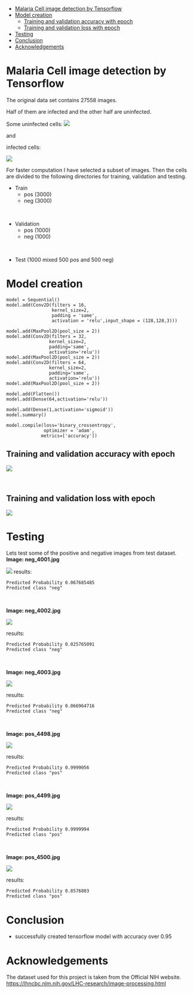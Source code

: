 - [Malaria Cell image detection by Tensorflow](#malaria-cell-image-detection-by-tensorflow)
- [Model creation](#model-creation)
  - [Training and validation accuracy with epoch](#training-and-validation-accuracy-with-epoch)
  - [Training and validation loss with epoch](#training-and-validation-loss-with-epoch)
- [Testing](#testing)
- [Conclusion](#conclusion)
- [Acknowledgements](#acknowledgements)


# Malaria Cell image detection by Tensorflow

The original data set contains 27558 images. 

Half of them are infected and the other half are uninfected.

Some uninfected cells:
![](images/neg_cells.png)

and 

infected cells:

![](images/pos_cells.png)

For faster computation I have selected a subset of images.
Then the cells are divided to the following directories for training, validation and testing.

- Train
  - pos (3000)
  - neg (3000)  
<br>

- Validation
  - pos (1000)
  - neg (1000)

<br> 

- Test (1000 mixed 500 pos and 500 neg)


# Model creation
```
model = Sequential()
model.add(Conv2D(filters = 16, 
                 kernel_size=2,
                 padding = 'same',
                 activation = 'relu',input_shape = (128,128,3)))

model.add(MaxPool2D(pool_size = 2))
model.add(Conv2D(filters = 32,
                kernel_size=2,
                padding='same',
                activation='relu'))
model.add(MaxPool2D(pool_size = 2))
model.add(Conv2D(filters = 64,
                kernel_size=2,
                padding='same',
                activation='relu'))
model.add(MaxPool2D(pool_size = 2))

model.add(Flatten())
model.add(Dense(64,activation='relu'))

model.add(Dense(1,activation='sigmoid'))
model.summary()

model.compile(loss='binary_crossentropy',
              optimizer = 'adam',
             metrics=['accuracy'])

```

## Training and validation accuracy with epoch
![](cnn_accuracy.png)

<br>

## Training and validation loss with epoch
![](cnn_loss.png)


# Testing

Lets test some of the positive and negative images from test dataset.  
**Image: neg_4001.jpg**

![](images/pred_neg_4001.jpg.png)
results:

    Predicted Probability 0.067685485
    Predicted class "neg"

<br>

**Image: neg_4002.jpg**

![](images/pred_neg_4002.jpg.png)

results:

    Predicted Probability 0.025765091
    Predicted class "neg"

<br>

**Image: neg_4003.jpg**

![](images/pred_neg_4003.jpg.png)

results:

    Predicted Probability 0.066964716
    Predicted class "neg"

<br>

**Image: pos_4498.jpg**

![](images/pred_pos_4498.jpg.png)

results:

    Predicted Probability 0.9999056
    Predicted class "pos"

<br>

**Image: pos_4499.jpg**

![](images/pred_pos_4499.jpg.png)

results:

    Predicted Probability 0.9999994
    Predicted class "pos"


<br>

**Image: pos_4500.jpg**

![](images/pred_pos_4500.jpg.png)

results:

    Predicted Probability 0.8576803
    Predicted class "pos"


# Conclusion
- successfully created tensorflow model with accuracy over 0.95



# Acknowledgements

The dataset used for this project is taken from the Official NIH website.
https://lhncbc.nlm.nih.gov/LHC-research/image-processing.html